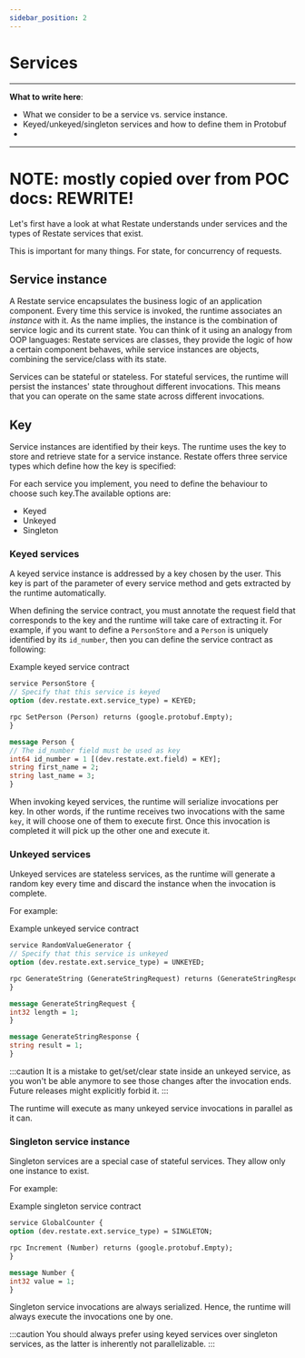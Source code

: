 ```yaml
---
sidebar_position: 2
---
```


# Services

-------------------------
**What to write here**:
- What we consider to be a service vs. service instance.
- Keyed/unkeyed/singleton services and how to define them in Protobuf
-
-------------------------

# NOTE: mostly copied over from POC docs: REWRITE!

Let's first have a look at what Restate understands under services and the types of Restate services that exist.

This is important for many things. For state, for concurrency of requests.

## Service instance

A Restate service encapsulates the business logic of an application component.
Every time this service is invoked, the runtime associates an _instance_ with it.
As the name implies, the instance is the combination of service logic and its current state.
You can think of it using an analogy from OOP languages: Restate services are classes, they provide the logic of how a certain component behaves, while service instances are objects, combining the service/class with its state.

Services can be stateful or stateless.
For stateful services, the runtime will persist the instances' state throughout different invocations.
This means that you can operate on the same state across different invocations.

## Key

Service instances are identified by their keys.
The runtime uses the key to store and retrieve state for a service instance.
Restate offers three service types which define how the key is specified:

For each service you implement, you need to define the behaviour to choose such key.The available options are:

* Keyed
* Unkeyed
* Singleton

### Keyed services

A keyed service instance is addressed by a key chosen by the user. This key is part of the parameter of every service method and gets extracted by the runtime automatically.

When defining the service contract, you must annotate the request field that corresponds to the key and the runtime will take care of extracting it.
For example, if you want to define a `PersonStore` and a `Person` is uniquely identified by its `id_number`, then you can define the service contract as following:

Example keyed service contract
```protobuf
service PersonStore {
// Specify that this service is keyed
option (dev.restate.ext.service_type) = KEYED;

rpc SetPerson (Person) returns (google.protobuf.Empty);
}

message Person {
// The id_number field must be used as key
int64 id_number = 1 [(dev.restate.ext.field) = KEY];
string first_name = 2;
string last_name = 3;
}
```

When invoking keyed services, the runtime will serialize invocations per key.
In other words, if the runtime receives two invocations with the same `key`, it will choose one of them to execute first.
Once this invocation is completed it will pick up the other one and execute it.

### Unkeyed services

Unkeyed services are stateless services, as the runtime will generate a random key every time and discard the instance when the invocation is complete.

For example:

Example unkeyed service contract
```protobuf
service RandomValueGenerator {
// Specify that this service is unkeyed
option (dev.restate.ext.service_type) = UNKEYED;

rpc GenerateString (GenerateStringRequest) returns (GenerateStringResponse);
}

message GenerateStringRequest {
int32 length = 1;
}

message GenerateStringResponse {
string result = 1;
}
```

:::caution
It is a mistake to get/set/clear state inside an unkeyed service, as you won't be able anymore to see those changes after the invocation ends. Future releases might explicitly forbid it.
:::

The runtime will execute as many unkeyed service invocations in parallel as it can.

### Singleton service instance

Singleton services are a special case of stateful services. They allow only one instance to exist.

For example:

Example singleton service contract
```protobuf
service GlobalCounter {
option (dev.restate.ext.service_type) = SINGLETON;

rpc Increment (Number) returns (google.protobuf.Empty);
}

message Number {
int32 value = 1;
}
```

Singleton service invocations are always serialized.
Hence, the runtime will always execute the invocations one by one.

:::caution
You should always prefer using keyed services over singleton services, as the latter is inherently not parallelizable.
:::
